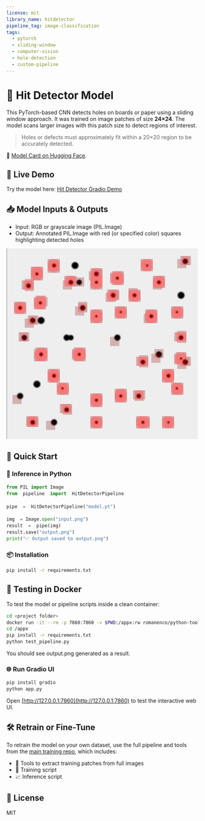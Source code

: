 ```yaml
---
license: mit
library_name: hitdetector
pipeline_tag: image-classification
tags:
  - pytorch
  - sliding-window
  - computer-vision
  - hole-detection
  - custom-pipeline
---
```


# 🎯 Hit Detector Model

This PyTorch-based CNN detects holes on boards or paper using a sliding window approach. It was trained on image patches of size **24×24**. The model scans larger images with this patch size to detect regions of interest.

> Holes or defects must approximately fit within a 20×20 region to be accurately detected.

 🤗 [Model Card on Hugging Face](https://huggingface.co/andrewromanenco/hit-detector).

 ## 🔗 Live Demo

Try the model here: [Hit Detector Gradio Demo](https://huggingface.co/spaces/andrewromanenco/hit-detector-demo)



## 📥 Model Inputs & Outputs
 
- Input: RGB or grayscale image (PIL.Image)
- Output: Annotated PIL.Image with red (or specified color) squares highlighting detected holes

![Example result](example.png)

## 🚀 Quick Start

### 🧠 Inference in Python

```python
from PIL import Image
from  pipeline  import  HitDetectorPipeline

pipe  =  HitDetectorPipeline("model.pt")

img  = Image.open("input.png")
result  =  pipe(img)
result.save("output.png")
print("✅ Output saved to output.png")
```

### 📦 Installation

```bash
pip install -r requirements.txt
```
## 🧪 Testing in Docker

To test the model or pipeline scripts inside a clean container:

```bash
cd <project folder>
docker run -it --rm -p 7860:7860 -v $PWD:/appx:rw romanenco/python-tool-chain /bin/bash
cd /appx
pip install -r requirements.txt
python test_pipeline.py
```

You should see output.png generated as a result.

### 🌐 Run Gradio UI

```bash
pip install gradio
python app.py
```

Open [http://127.0.0.1:7860](http://127.0.0.1:7860) to test the interactive web UI.

## 🛠 Retrain or Fine-Tune

To retrain the model on your own dataset, use the full pipeline and tools from the [main training repo](https://github.com/andrewromanenco/hit-detector), which includes:

- 📁 Tools to extract training patches from full images
- 🧠 Training script
- 📈 Inference script

## 📄 License

MIT

